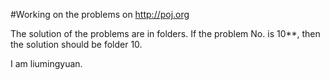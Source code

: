 ﻿#Working on the problems on http://poj.org

The solution of the problems are in folders. If the problem No. is 10**, then the solution should be folder 10.

I am liumingyuan.